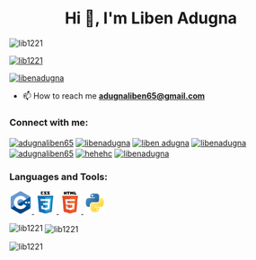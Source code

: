 <h1 align="center">Hi 👋, I'm Liben Adugna</h1>
<p align="left"> <img src="https://komarev.com/ghpvc/?username=lib1221&label=Profile%20views&color=0e75b6&style=flat" alt="lib1221" /> </p>

<p align="left"> <a href="https://github.com/ryo-ma/github-profile-trophy"><img src="https://github-profile-trophy.vercel.app/?username=lib1221" alt="lib1221" /></a> </p>

<p align="left"> <a href="https://twitter.com/libenadugna" target="blank"><img src="https://img.shields.io/twitter/follow/libenadugna?logo=twitter&style=for-the-badge" alt="libenadugna" /></a> </p>

- 📫 How to reach me **adugnaliben65@gmail.com**

<h3 align="left">Connect with me:</h3>
<p align="left">
<a href="https://codepen.io/adugnaliben65" target="blank"><img align="center" src="https://raw.githubusercontent.com/rahuldkjain/github-profile-readme-generator/master/src/images/icons/Social/codepen.svg" alt="adugnaliben65" height="30" width="40" /></a>
<a href="https://twitter.com/libenadugna" target="blank"><img align="center" src="https://raw.githubusercontent.com/rahuldkjain/github-profile-readme-generator/master/src/images/icons/Social/twitter.svg" alt="libenadugna" height="30" width="40" /></a>
<a href="https://linkedin.com/in/liben adugna" target="blank"><img align="center" src="https://raw.githubusercontent.com/rahuldkjain/github-profile-readme-generator/master/src/images/icons/Social/linked-in-alt.svg" alt="liben adugna" height="30" width="40" /></a>
<a href="https://instagram.com/libenadugna" target="blank"><img align="center" src="https://raw.githubusercontent.com/rahuldkjain/github-profile-readme-generator/master/src/images/icons/Social/instagram.svg" alt="libenadugna" height="30" width="40" /></a>
<a href="https://www.hackerrank.com/adugnaliben65" target="blank"><img align="center" src="https://raw.githubusercontent.com/rahuldkjain/github-profile-readme-generator/master/src/images/icons/Social/hackerrank.svg" alt="adugnaliben65" height="30" width="40" /></a>
<a href="https://codeforces.com/profile/hehehc" target="blank"><img align="center" src="https://raw.githubusercontent.com/rahuldkjain/github-profile-readme-generator/master/src/images/icons/Social/codeforces.svg" alt="hehehc" height="30" width="40" /></a>
<a href="https://www.leetcode.com/libenadugna" target="blank"><img align="center" src="https://raw.githubusercontent.com/rahuldkjain/github-profile-readme-generator/master/src/images/icons/Social/leet-code.svg" alt="libenadugna" height="30" width="40" /></a>

</p>



<h3 align="left">Languages and Tools:</h3>
<p align="left"> <a href="https://www.w3schools.com/cpp/" target="_blank" rel="noreferrer"> <img src="https://raw.githubusercontent.com/devicons/devicon/master/icons/cplusplus/cplusplus-original.svg" alt="cplusplus" width="40" height="40"/> </a> <a href="https://www.w3schools.com/css/" target="_blank" rel="noreferrer"> <img src="https://raw.githubusercontent.com/devicons/devicon/master/icons/css3/css3-original-wordmark.svg" alt="css3" width="40" height="40"/> </a> <a href="https://www.w3.org/html/" target="_blank" rel="noreferrer"> <img src="https://raw.githubusercontent.com/devicons/devicon/master/icons/html5/html5-original-wordmark.svg" alt="html5" width="40" height="40"/> </a> <a href="https://www.python.org" target="_blank" rel="noreferrer"> <img src="https://raw.githubusercontent.com/devicons/devicon/master/icons/python/python-original.svg" alt="python" width="40" height="40"/> </a> </p>

<p><img align="left"  src="https://github-readme-stats.vercel.app/api/top-langs?username=lib1221&show_icons=true&locale=en&layout=compact" alt="lib1221" /></p>

<p>&nbsp;<img align="center" src="https://github-readme-stats.vercel.app/api?username=lib1221&show_icons=true&locale=en" alt="lib1221" /></p>

<p><img align="left"  src="https://github-readme-streak-stats.herokuapp.com/?user=lib1221&" alt="lib1221" /></p>
